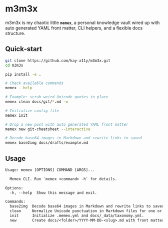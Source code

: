 # m3m3x

m3m3x is my chaotic little **`memex`**, a personal knowledge vault wired up with auto generated YAML front matter, CLI helpers, and a flexible docs structure.  

## Quick‑start

```bash
git clone https://github.com/kay-a11y/m3m3x.git
cd m3m3x

pip install -e .

# Check available commands
memex --help

# Example: scrub weird Unicode quotes in place
memex clean docs/git/*.md -w

# Initialize config file
memex init

# Drop a new post with auto generated YAML front matter
memex new git-cheatsheet --interactive

# Decode base64 images in Markdown and rewrite links to saved
memex base2img docs/drafts/example.md
```

## Usage

```txt
Usage: memex [OPTIONS] COMMAND [ARGS]...

  Memex CLI. Run `memex <command> -h` for details.

Options:
  -h, --help  Show this message and exit.

Commands:
  base2img  Decode base64 images in Markdown and rewrite links to saved
  clean     Normalize Unicode punctuation in Markdown files for one or many FILES.
  init      Initialize .memex.yml and docs/_data/taxonomy.yml.
  new       Create docs/<folder>/YYYY-MM-DD-<slug>.md with front matter from configs.
```